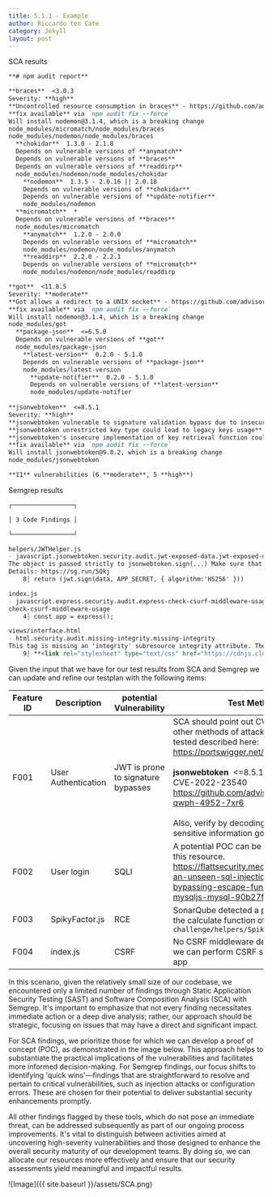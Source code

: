 ```yaml
---
title: 5.1.1 - Example
author: Riccardo ten Cate
category: Jekyll
layout: post
---
```


SCA results
```markdown
**# npm audit report**

**braces**  <3.0.3
Severity: **high**
**Uncontrolled resource consumption in braces** - https://github.com/advisories/GHSA-grv7-fg5c-xmjg
**fix available** via `npm audit fix --force`
Will install nodemon@3.1.4, which is a breaking change
node_modules/micromatch/node_modules/braces
node_modules/nodemon/node_modules/braces
  **chokidar**  1.3.0 - 2.1.8
  Depends on vulnerable versions of **anymatch**
  Depends on vulnerable versions of **braces**
  Depends on vulnerable versions of **readdirp**
  node_modules/nodemon/node_modules/chokidar
    **nodemon**  1.3.5 - 2.0.16 || 2.0.18
    Depends on vulnerable versions of **chokidar**
    Depends on vulnerable versions of **update-notifier**
    node_modules/nodemon
  **micromatch**  *
  Depends on vulnerable versions of **braces**
  node_modules/micromatch
    **anymatch**  1.2.0 - 2.0.0
    Depends on vulnerable versions of **micromatch**
    node_modules/nodemon/node_modules/anymatch
    **readdirp**  2.2.0 - 2.2.1
    Depends on vulnerable versions of **micromatch**
    node_modules/nodemon/node_modules/readdirp

**got**  <11.8.5
Severity: **moderate**
**Got allows a redirect to a UNIX socket** - https://github.com/advisories/GHSA-pfrx-2q88-qq97
**fix available** via `npm audit fix --force`
Will install nodemon@3.1.4, which is a breaking change
node_modules/got
  **package-json**  <=6.5.0
  Depends on vulnerable versions of **got**
  node_modules/package-json
    **latest-version**  0.2.0 - 5.1.0
    Depends on vulnerable versions of **package-json**
    node_modules/latest-version
      **update-notifier**  0.2.0 - 5.1.0
      Depends on vulnerable versions of **latest-version**
      node_modules/update-notifier
  
**jsonwebtoken**  <=8.5.1
Severity: **high**
**jsonwebtoken vulnerable to signature validation bypass due to insecure default algorithm in jwt.verify()** - https://github.com/advisories/GHSA-qwph-4952-7xr6
**jsonwebtoken unrestricted key type could lead to legacy keys usage**  - https://github.com/advisories/GHSA-8cf7-32gw-wr33
**jsonwebtoken's insecure implementation of key retrieval function could lead to Forgeable Public/Private Tokens from RSA to HMAC** - https://github.com/advisories/GHSA-hjrf-2m68-5959
**fix available** via `npm audit fix --force`
Will install jsonwebtoken@9.0.2, which is a breaking change
node_modules/jsonwebtoken

**11** vulnerabilities (6 **moderate**, 5 **high**)
```

Semgrep results
```markdown
┌─────────────────┐

│ 3 Code Findings │

└─────────────────┘

helpers/JWTHelper.js 
- javascript.jsonwebtoken.security.audit.jwt-exposed-data.jwt-exposed-data
The object is passed strictly to jsonwebtoken.sign(...) Make sure that sensitive information is not exposed through JWT token payload.                            
Details: https://sg.run/5Qkj                                                                
    8┆ return (jwt.sign(data, APP_SECRET, { algorithm:'HS256' }))

index.js 
- javascript.express.security.audit.express-check-csurf-middleware-usage.express-
check-csurf-middleware-usage                                                    A CSRF middleware was not detected in your express application. Ensure you are either using one such as `csurf` or `csrf` (see rule references) and/or you are properly doing CSRF validation in your routes with a token or cookies.          Details: https://sg.run/BxzR                                                                  
    4┆ const app = express();

views/interface.html 
- html.security.audit.missing-integrity.missing-integrity                      
This tag is missing an 'integrity' subresource integrity attribute. The `integrity`attribute allows for the browser to verify that externally hosted files (for example from aCDN) are delivered without unexpected manipulation. Without this attribute, if an attacker can modify the externally hosted resource, this could lead to XSS and other types of attacks. To prevent this, include the base64-encoded cryptographic hash of the resource (file) you’re telling the browser to fetch in the `integrity` attribute for all externally hosted files.                                                         Details: https://sg.run/krXA                                                               
    9┆ **<link rel="stylesheet" type="text/css" href="https://cdnjs.cloudflare.com/ajax/libs/font-awesome/4.7.0/css/font-awesome.css">
```

Given the input that we have for our test results from SCA and Semgrep we can update and refine our testplan with the following items:

| Feature ID | Description         | potential Vulnerability            | Test Method                                                                                                                                                                                                                                                                                                                                     | References           |
| ---------- | ------------------- | ---------------------------------- | ----------------------------------------------------------------------------------------------------------------------------------------------------------------------------------------------------------------------------------------------------------------------------------------------------------------------------------------------- | -------------------- |
| F001       | User Authentication | JWT is prone to signature bypasses | SCA should point out CVE. There is also other methods of attack that need to be tested described here:<br>https://portswigger.net/web-security/jwt<br><br>**jsonwebtoken**  <=8.5.1<br>CVE-2022-23540<br>https://github.com/advisories/GHSA-qwph-4952-7xr6<br><br>Also, verify by decoding the JWT that no sensitive information goes in there. | SCA scanning output. |
| F002       | User login          | SQLI                               | A potential POC can be build following this resource.<br>https://flattsecurity.medium.com/finding-an-unseen-sql-injection-by-bypassing-escape-functions-in-mysqljs-mysql-90b27f6542b4                                                                                                                                                           | Screenshot-1         |
| F003       | SpikyFactor.js      | RCE                                | SonarQube detected a potential RCE in the calculate function of the `challenge/helpers/SpikyFactor.js`                                                                                                                                                                                                                                          | Screenshot-2         |
| F004       | index.js            | CSRF                               | No CSRF middleware detected verify if we can perform CSRF somewhere in the app                                                                                                                                                                                                                                                                  | Semgrep output       |


In this scenario, given the relatively small size of our codebase, we encountered only a limited number of findings through Static Application Security Testing (SAST) and Software Composition Analysis (SCA) with Semgrep. It's important to emphasize that not every finding necessitates immediate action or a deep dive analysis; rather, our approach should be strategic, focusing on issues that may have a direct and significant impact.

For SCA findings, we prioritize those for which we can develop a proof of concept (POC), as demonstrated in the image below. This approach helps to substantiate the practical implications of the vulnerabilities and facilitates more informed decision-making. For Semgrep findings, our focus shifts to identifying 'quick wins'—findings that are straightforward to resolve and pertain to critical vulnerabilities, such as injection attacks or configuration errors. These are chosen for their potential to deliver substantial security enhancements promptly.

All other findings flagged by these tools, which do not pose an immediate threat, can be addressed subsequently as part of our ongoing process improvements. It's vital to distinguish between activities aimed at uncovering high-severity vulnerabilities and those designed to enhance the overall security maturity of our development teams. By doing so, we can allocate our resources more effectively and ensure that our security assessments yield meaningful and impactful results.

![Image]({{ site.baseurl }}/assets/SCA.png)
